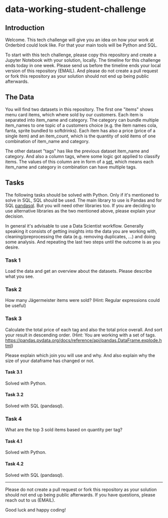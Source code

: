 # data-working-student-challenge

## Introduction

Welcome. This tech challenge will give you an idea on how your work at Orderbird could look like. For that your main tools will be Python and SQL.

To start with this tech challenge, please copy this repository and create a Jupyter Notebook with your solution, locally. The timeline for this challenge ends today in one week. Please send us before the timeline ends your local version of this repository (EMAIL). And please do not create a pull request or fork this repository as your solution should not end up being public afterwards.

## The Data

You will find two datasets in this repository. The first one "items" shows menu card items, which where sold by our customers. Each item is separated into item_name and category. The category can bundle multiple item_names to one topic of a customers choice (e.g. the item names cola, fanta, sprite bundled to softdrinks). Each item has also a price (price of a single item) and an item_count, which is the quantity of sold items of one combination of item_name and category.

The other dataset "tags" has like the previous dataset item_name and category. And also a column tags, where some logic got applied to classify items. The values of this column are in form of a [set](https://docs.python.org/3/tutorial/datastructures.html#sets), which means each item_name and category in combination can have multiple tags.

## Tasks

The following tasks should be solved with Python. Only if it's mentioned to solve in SQL, SQL should be used. The main library to use is Pandas and for SQL [pandasql](https://pypi.org/project/pandasql/). But you will need other libraries too. If you are deciding to use alternative libraries as the two mentioned above, please explain your decision.

In general it's advisable to use a Data Scientist workflow. Generally speaking it consists of getting insights into the data you are working with, cleaning/preprocessing the data (e.g. removing duplicates, ...) and doing some analysis. And repeating the last two steps until the outcome is as you desire.

### Task 1

Load the data and get an overview about the datasets. Please describe what you see.

### Task 2

How many Jägermeister items were sold? (Hint: Regular expressions could be useful)

### Task 3

Calculate the total price of each tag and also the total price overall. And sort your result in descending order. (Hint: You are working with a set of tags. https://pandas.pydata.org/docs/reference/api/pandas.DataFrame.explode.html)

Please explain which join you will use and why. And also explain why the size of your dataframe has changed or not.

#### Task 3.1

Solved with Python.

#### Task 3.2

Solved with SQL (pandasql).

### Task 4

What are the top 3 sold items based on quantity per tag?

#### Task 4.1

Solved with Python.

#### Task 4.2

Solved with SQL (pandasql).

---

Please do not create a pull request or fork this repository as your solution should not end up being public afterwards. If you have questions, please reach out to us (EMAIL).

Good luck and happy coding!

